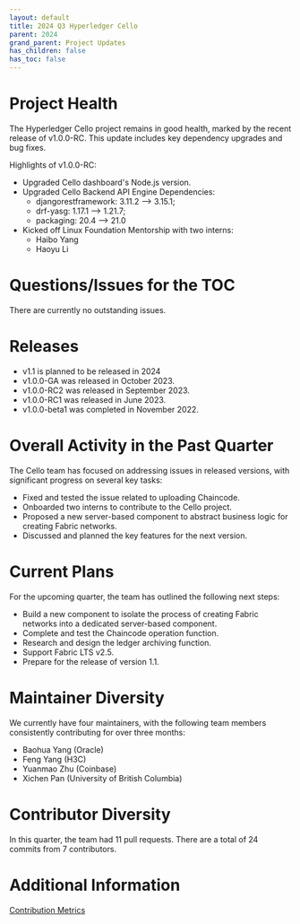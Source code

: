 ```yaml
---
layout: default
title: 2024 Q3 Hyperledger Cello
parent: 2024
grand_parent: Project Updates
has_children: false
has_toc: false
---
```


# Project Health


The Hyperledger Cello project remains in good health, marked by the recent release of v1.0.0-RC. This update includes key dependency upgrades and bug fixes.

Highlights of v1.0.0-RC:

* Upgraded Cello dashboard's Node.js version.
* Upgraded Cello Backend API Engine Dependencies: 
  * djangorestframework: 3.11.2 --> 3.15.1;
  * drf-yasg: 1.17.1 --> 1.21.7;
  * packaging: 20.4 --> 21.0 
* Kicked off Linux Foundation Mentorship with two interns:
  * Haibo Yang
  * Haoyu Li


# Questions/Issues for the TOC

There are currently no outstanding issues.

# Releases

* v1.1 is planned to be released in 2024
* v1.0.0-GA was released in October 2023.
* v1.0.0-RC2 was released in September 2023.
* v1.0.0-RC1 was released in June 2023.
* v1.0.0-beta1 was completed in November 2022.

# Overall Activity in the Past Quarter

The Cello team has focused on addressing issues in released versions, with significant progress on several key tasks:

* Fixed and tested the issue related to uploading Chaincode.
* Onboarded two interns to contribute to the Cello project.
* Proposed a new server-based component to abstract business logic for creating Fabric networks.
* Discussed and planned the key features for the next version.


# Current Plans

For the upcoming quarter, the team has outlined the following next steps:

* Build a new component to isolate the process of creating Fabric networks into a dedicated server-based component.
* Complete and test the Chaincode operation function.
* Research and design the ledger archiving function.
* Support Fabric LTS v2.5.
* Prepare for the release of version 1.1.

# Maintainer Diversity

We currently have four maintainers, with the following team members consistently contributing for over three months:

* Baohua Yang (Oracle)
* Feng Yang (H3C)
* Yuanmao Zhu (Coinbase)
* Xichen Pan (University of British Columbia)

# Contributor Diversity

In this quarter, the team had 11 pull requests. There are a total of 24 commits from 7 contributors.

# Additional Information

[Contribution Metrics](https://insights.lfx.linuxfoundation.org/foundation/lf-decentralized-trust/overview/github?project=cello&routedFrom=Github&bestPractice=false&repository=all&dateFilters=Last%20Quarter&dateRange=2024-04-01%20to%202024-06-30&compare=PP&granularity=week&hideBots=true)

